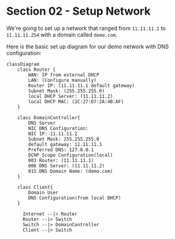 # Section 02 - Setup Network

We're going to set up a network that ranged from `11.11.11.1` to `11.11.11.254` with a domain called `demo.com`.

Here is the basic set up diagram for our demo network with DNS configuration:
```mermaid
classDiagram
    class Router {
        WAN: IP from external DHCP
        LAN: (Configure manually)
        Router IP: (11.11.11.1 default gateway)
        Subnet Mask: (255.255.255.0)
        local DHCP Server: (11.11.11.2)
        local DHCP MAC: (2C:27:D7:2A:4B:AF)
    }

    class DomainController{
        DNS Server
        NIC DNS Configuration:
        NIC IP: 11.11.11.2
        Subnet Mask: 255.255.255.0
        default gateway: 11.11.11.1
        Preferred DNS: 127.0.0.1
        DCHP Scope Configuration(local)
        003 Router: (11.11.11.1)
        006 DNS Server: (11.11.11.2)
        015 DNS Domain Name: (demo.com)
    }

    class Client{
        Domain User
        DNS Configuration(from local DHCP)
    }

      Internet --|> Router
      Router --|> Switch
      Switch --|> DomainController
      Client --|> Switch
```
